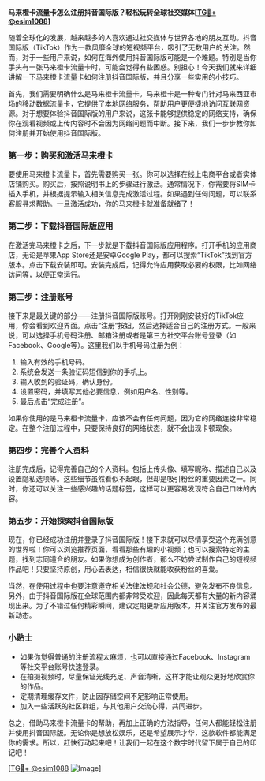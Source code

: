 **马来橙卡流量卡怎么注册抖音国际版？轻松玩转全球社交媒体[[TG💪+ @esim1088](https://t.me/s/esim1088)]**

随着全球化的发展，越来越多的人喜欢通过社交媒体与世界各地的朋友互动。抖音国际版（TikTok）作为一款风靡全球的短视频平台，吸引了无数用户的关注。然而，对于一些用户来说，如何在海外使用抖音国际版可能是一个难题。特别是当你手头有一张马来橙卡流量卡时，可能会觉得有些困惑。别担心！今天我们就来详细讲解一下马来橙卡流量卡如何注册抖音国际版，并且分享一些实用的小技巧。

首先，我们需要明确什么是马来橙卡流量卡。马来橙卡是一种专门针对马来西亚市场的移动数据流量卡，它提供了本地网络服务，帮助用户更便捷地访问互联网资源。对于想要体验抖音国际版的用户来说，这张卡能够提供稳定的网络支持，确保你在观看视频或上传内容时不会因为网络问题而中断。接下来，我们一步步教你如何注册并开始使用抖音国际版。

### 第一步：购买和激活马来橙卡

要使用马来橙卡流量卡，首先需要购买一张。你可以选择在线上电商平台或者实体店铺购买。购买后，按照说明书上的步骤进行激活。通常情况下，你需要将SIM卡插入手机，并根据提示输入相关信息完成激活过程。如果遇到任何问题，可以联系客服寻求帮助。一旦激活成功，你的马来橙卡就准备就绪了！

### 第二步：下载抖音国际版应用

在激活完马来橙卡之后，下一步就是下载抖音国际版应用程序。打开手机的应用商店，无论是苹果App Store还是安卓Google Play，都可以搜索“TikTok”找到官方版本。点击下载安装即可。安装完成后，记得允许应用获取必要的权限，比如网络访问等，以便正常运行。

### 第三步：注册账号

接下来是最关键的部分——注册抖音国际版账号。打开刚刚安装好的TikTok应用，你会看到欢迎界面。点击“注册”按钮，然后选择适合自己的注册方式。一般来说，可以选择手机号码注册、邮箱注册或者是第三方社交平台账号登录（如Facebook、Google等）。这里我们以手机号码注册为例：

1. 输入有效的手机号码。
2. 系统会发送一条验证码短信到你的手机上。
3. 输入收到的验证码，确认身份。
4. 设置密码，并填写其他必要信息，例如用户名、性别等。
5. 最后点击“完成注册”。

如果你使用的是马来橙卡流量卡，应该不会有任何问题，因为它的网络连接非常稳定。在整个注册过程中，只要保持良好的网络状态，就不会出现卡顿现象。

### 第四步：完善个人资料

注册完成后，记得完善自己的个人资料。包括上传头像、填写昵称、描述自己以及设置隐私选项等。这些细节虽然看似不起眼，但却是吸引粉丝的重要因素之一。同时，你还可以关注一些感兴趣的话题标签，这样可以更容易发现符合自己口味的内容。

### 第五步：开始探索抖音国际版

现在，你已经成功注册并登录了抖音国际版！接下来就可以尽情享受这个充满创意的世界啦！你可以浏览推荐页面，看看那些有趣的小视频；也可以搜索特定的主题，找到志同道合的朋友。如果你想成为创作者，那么不妨尝试制作自己的短视频作品吧！只要坚持原创，用心去表达，相信很快就能收获粉丝的喜爱。

当然，在使用过程中也要注意遵守相关法律法规和社会公德，避免发布不良信息。另外，由于抖音国际版在全球范围内都非常受欢迎，因此每天都有大量的新内容涌现出来。为了不错过任何精彩瞬间，建议定期更新应用版本，并关注官方发布的最新动态。

### 小贴士

- 如果你觉得普通的注册流程太麻烦，也可以直接通过Facebook、Instagram等社交平台账号快速登录。
- 在拍摄视频时，尽量保证光线充足、声音清晰，这样才能让观众更好地欣赏你的作品。
- 定期清理缓存文件，防止因存储空间不足影响正常使用。
- 加入一些活跃的社区群组，与其他用户交流心得，共同进步。

总之，借助马来橙卡流量卡的帮助，再加上正确的方法指导，任何人都能轻松注册并使用抖音国际版。无论你是想放松娱乐，还是希望展示才华，这款软件都能满足你的需求。所以，赶快行动起来吧！让我们一起在这个数字时代留下属于自己的印记吧！

[[TG💪+ @esim1088](https://t.me/s/esim1088) ![Image](https://i.postimg.cc/4NQfJmqS/Snipaste-2025-05-13-00-14-12.png)]